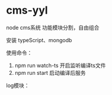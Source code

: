 # cms-yyl
node   cms系统  功能模块分割，自由组合

安装 typeScript、mongodb


使用命令：
1.  npm run watch-ts  开启监听编译ts文件
2.  npm run start     启动编译后服务


log模块：





